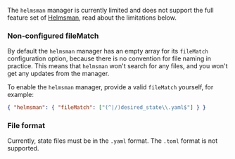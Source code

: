The `helmsman` manager is currently limited and does not support the full feature set of [Helmsman](https://github.com/Praqma/helmsman), read about the limitations below.

### Non-configured fileMatch

By default the `helmsman` manager has an empty array for its `fileMatch` configuration option, because there is no convention for file naming in practice.
This means that `helmsman` won't search for any files, and you won't get any updates from the manager.

To enable the `helmsman` manager, provide a valid `fileMatch` yourself, for example:

```json
{ "helmsman": { "fileMatch": ["(^|/)desired_state\\.yaml$"] } }
```

### File format

Currently, state files must be in the `.yaml` format.
The `.toml` format is not supported.
